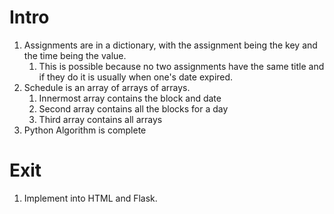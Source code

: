 # Intro
1. Assignments are in a dictionary, with the assignment being the key and the time being the value.
    1. This is possible because no two assignments have the same title and if they do it is usually when one's date expired.
2. Schedule is an array of arrays of arrays.
    1. Innermost array contains the block and date
    2. Second array contains all the blocks for a day
    3. Third array contains all arrays
3. Python Algorithm is complete
# Exit
1. Implement into HTML and Flask.

